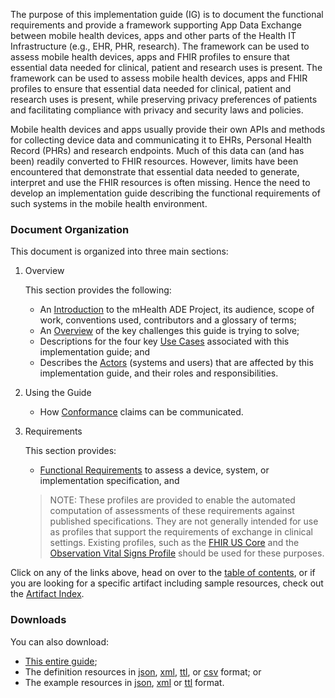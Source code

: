 <!-- index.md {% comment %}
*****************************************************************************************
*                            WARNING: DO NOT EDIT THIS FILE                             *
*                                                                                       *
* This file is generated by SUSHI. Any edits you make to this file will be overwritten. *
*                                                                                       *
* To change the contents of this file, edit the original source file at:                *
* ig-data\input\pagecontent\index.md                                                    *
*****************************************************************************************
{% endcomment %} -->

The purpose of this implementation guide (IG) is to document the functional requirements and provide
a framework supporting App Data Exchange between mobile health devices, apps and other parts of the
Health IT Infrastructure (e.g., EHR, PHR, research).  The framework can be used to assess mobile health
devices, apps and FHIR profiles to ensure that essential data needed for clinical, patient and
research uses is present.  The framework can be used to assess mobile health devices, apps and FHIR
profiles to ensure that essential data needed for clinical, patient and research uses is present,
while preserving privacy preferences of patients and facilitating compliance with privacy and security
laws and policies.

Mobile health devices and apps usually provide their own APIs and methods for collecting device data and
communicating it to EHRs, Personal Health Record (PHRs) and research endpoints. Much of this data can
(and has been) readily converted to FHIR resources. However, limits have been encountered that
demonstrate that essential data needed to generate, interpret and use the FHIR resources is often
missing. Hence the need to develop an implementation guide describing the functional requirements
of such systems in the mobile health environment.

### Document Organization
This document is organized into three main sections:

1. Overview

   This section provides the following:
   * An [Introduction](introduction.html) to the mHealth ADE Project, its audience, scope of work, conventions used, contributors
     and a glossary of terms;
   * An [Overview](overview.html) of the key challenges this guide is trying to solve;
   * Descriptions for the four key [Use Cases](use_cases.html) associated with this implementation guide; and
   * Describes the [Actors](actors.html) (systems and users) that are affected by this implementation guide,
     and their roles and responsibilities.

2. Using the Guide

   * How [Conformance](conformance.html) claims can be communicated.

3. Requirements

   This section provides:
   * [Functional Requirements](functional_requirements.html) to assess
     a device, system, or implementation specification, and

   > NOTE: These profiles are provided to enable the automated computation of assessments
   > of these requirements against published specifications.  They are not generally intended
   > for use as profiles that support the requirements of exchange in clinical settings.
   > Existing profiles, such as the [FHIR US Core](https://www.hl7.org/fhir/us/core/) and the
   > [Observation Vital Signs Profile](https://www.hl7.org/fhir/observation-vitalsigns.html)
   > should be used for these purposes.


Click on any of the links above, head on over to the [table of contents](toc.html),
or if you are looking for a specific artifact including sample resources,
check out the [Artifact Index](artifacts.html).

### Downloads
You can also download:
* [This entire guide](full-ig.zip);
* The definition resources in [json](definitions.json.zip), [xml](definitions.xml.zip),
  [ttl](definitions.ttl.zip), or [csv](csvs.zip) format; or
* The example resources in [json](examples.json.zip), [xml](examples.xml.zip) or
  [ttl](examples.ttl.zip) format.
